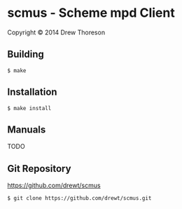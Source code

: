 scmus - Scheme mpd Client
=========================

Copyright © 2014 Drew Thoreson


Building
--------

    $ make


Installation
------------

    $ make install


Manuals
-------

TODO


Git Repository
--------------

https://github.com/drewt/scmus

    $ git clone https://github.com/drewt/scmus.git
